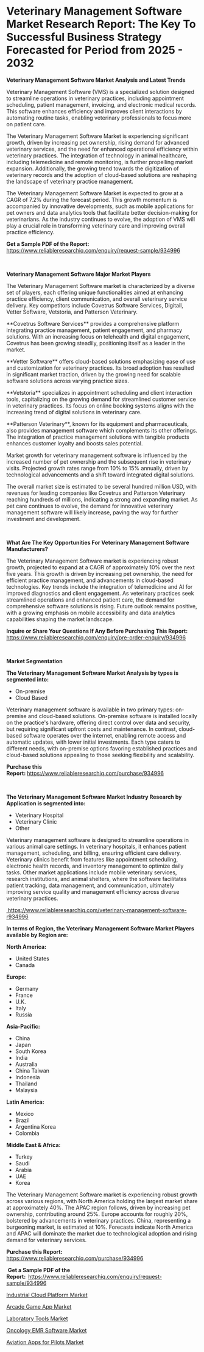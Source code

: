 <p><h1>Veterinary Management Software Market Research Report: The Key To Successful Business Strategy Forecasted for Period from 2025 - 2032</h1></p><p><strong>Veterinary Management Software Market Analysis and Latest Trends</strong></p>
<p><p>Veterinary Management Software (VMS) is a specialized solution designed to streamline operations in veterinary practices, including appointment scheduling, patient management, invoicing, and electronic medical records. This software enhances efficiency and improves client interactions by automating routine tasks, enabling veterinary professionals to focus more on patient care.</p><p>The Veterinary Management Software Market is experiencing significant growth, driven by increasing pet ownership, rising demand for advanced veterinary services, and the need for enhanced operational efficiency within veterinary practices. The integration of technology in animal healthcare, including telemedicine and remote monitoring, is further propelling market expansion. Additionally, the growing trend towards the digitization of veterinary records and the adoption of cloud-based solutions are reshaping the landscape of veterinary practice management.</p><p>The Veterinary Management Software Market is expected to grow at a CAGR of 7.2% during the forecast period. This growth momentum is accompanied by innovative developments, such as mobile applications for pet owners and data analytics tools that facilitate better decision-making for veterinarians. As the industry continues to evolve, the adoption of VMS will play a crucial role in transforming veterinary care and improving overall practice efficiency.</p></p>
<p><strong>Get a Sample PDF of the Report:&nbsp;</strong> <a href="https://www.reliableresearchiq.com/enquiry/request-sample/934996?utm_campaign=103&utm_medium=2&utm_source=Github&utm_content=ia&utm_term=07032025&utm_id=veterinary-management-software">https://www.reliableresearchiq.com/enquiry/request-sample/934996</a></p>
<p>&nbsp;</p>
<p><strong>Veterinary Management Software Major Market Players</strong></p>
<p><p>The Veterinary Management Software market is characterized by a diverse set of players, each offering unique functionalities aimed at enhancing practice efficiency, client communication, and overall veterinary service delivery. Key competitors include Covetrus Software Services, Digitail, Vetter Software, Vetstoria, and Patterson Veterinary.</p><p>**Covetrus Software Services** provides a comprehensive platform integrating practice management, patient engagement, and pharmacy solutions. With an increasing focus on telehealth and digital engagement, Covetrus has been growing steadily, positioning itself as a leader in the market.</p><p>**Vetter Software** offers cloud-based solutions emphasizing ease of use and customization for veterinary practices. Its broad adoption has resulted in significant market traction, driven by the growing need for scalable software solutions across varying practice sizes.</p><p>**Vetstoria** specializes in appointment scheduling and client interaction tools, capitalizing on the growing demand for streamlined customer service in veterinary practices. Its focus on online booking systems aligns with the increasing trend of digital solutions in veterinary care.</p><p>**Patterson Veterinary**, known for its equipment and pharmaceuticals, also provides management software which complements its other offerings. The integration of practice management solutions with tangible products enhances customer loyalty and boosts sales potential.</p><p>Market growth for veterinary management software is influenced by the increased number of pet ownership and the subsequent rise in veterinary visits. Projected growth rates range from 10% to 15% annually, driven by technological advancements and a shift toward integrated digital solutions.</p><p>The overall market size is estimated to be several hundred million USD, with revenues for leading companies like Covetrus and Patterson Veterinary reaching hundreds of millions, indicating a strong and expanding market. As pet care continues to evolve, the demand for innovative veterinary management software will likely increase, paving the way for further investment and development.</p></p>
<p>&nbsp;</p>
<p><strong>What Are The Key Opportunities For Veterinary Management Software Manufacturers?</strong></p>
<p><p>The Veterinary Management Software market is experiencing robust growth, projected to expand at a CAGR of approximately 10% over the next five years. This growth is driven by increasing pet ownership, the need for efficient practice management, and advancements in cloud-based technologies. Key trends include the integration of telemedicine and AI for improved diagnostics and client engagement. As veterinary practices seek streamlined operations and enhanced patient care, the demand for comprehensive software solutions is rising. Future outlook remains positive, with a growing emphasis on mobile accessibility and data analytics capabilities shaping the market landscape.</p></p>
<p><strong>Inquire or Share Your Questions If Any Before Purchasing This Report:</strong> <a href="https://www.reliableresearchiq.com/enquiry/pre-order-enquiry/934996?utm_campaign=103&utm_medium=2&utm_source=Github&utm_content=ia&utm_term=07032025&utm_id=veterinary-management-software">https://www.reliableresearchiq.com/enquiry/pre-order-enquiry/934996</a></p>
<p>&nbsp;</p>
<p><strong>Market Segmentation</strong></p>
<p><strong>The Veterinary Management Software Market Analysis by types is segmented into:</strong></p>
<p><ul><li>On-premise</li><li>Cloud Based</li></ul></p>
<p><p>Veterinary management software is available in two primary types: on-premise and cloud-based solutions. On-premise software is installed locally on the practice's hardware, offering direct control over data and security, but requiring significant upfront costs and maintenance. In contrast, cloud-based software operates over the internet, enabling remote access and automatic updates, with lower initial investments. Each type caters to different needs, with on-premise options favoring established practices and cloud-based solutions appealing to those seeking flexibility and scalability.</p></p>
<p><strong>Purchase this Report:&nbsp;</strong><a href="https://www.reliableresearchiq.com/purchase/934996?utm_campaign=103&utm_medium=2&utm_source=Github&utm_content=ia&utm_term=07032025&utm_id=veterinary-management-software">https://www.reliableresearchiq.com/purchase/934996</a></p>
<p>&nbsp;</p>
<p><strong>The Veterinary Management Software Market Industry Research by Application is segmented into:</strong></p>
<p><ul><li>Veterinary Hospital</li><li>Veterinary Clinic</li><li>Other</li></ul></p>
<p><p>Veterinary management software is designed to streamline operations in various animal care settings. In veterinary hospitals, it enhances patient management, scheduling, and billing, ensuring efficient care delivery. Veterinary clinics benefit from features like appointment scheduling, electronic health records, and inventory management to optimize daily tasks. Other market applications include mobile veterinary services, research institutions, and animal shelters, where the software facilitates patient tracking, data management, and communication, ultimately improving service quality and management efficiency across diverse veterinary practices.</p></p>
<p><a href="https://www.reliableresearchiq.com/veterinary-management-software-r934996?utm_campaign=103&utm_medium=2&utm_source=Github&utm_content=ia&utm_term=07032025&utm_id=veterinary-management-software">&nbsp;https://www.reliableresearchiq.com/veterinary-management-software-r934996</a></p>
<p><strong>In terms of Region, the Veterinary Management Software Market Players available by Region are:</strong></p>
<p>
    <p> <strong> North America: </strong>
        <ul>
            <li>United States</li>
            <li>Canada</li>
        </ul>
        </p> 
    <p> <strong> Europe: </strong>
        <ul>
            <li>Germany</li>
            <li>France</li>
            <li>U.K.</li>
            <li>Italy</li>
            <li>Russia</li>
        </ul>
        </p> 
    <p> <strong> Asia-Pacific: </strong>
        <ul>
            <li>China</li>
            <li>Japan</li>
            <li>South Korea</li>
            <li>India</li>
            <li>Australia</li>
            <li>China Taiwan</li>
            <li>Indonesia</li>
            <li>Thailand</li>
            <li>Malaysia</li>
        </ul>
        </p> 
    <p> <strong> Latin America: </strong>
        <ul>
            <li>Mexico</li>
            <li>Brazil</li>
            <li>Argentina Korea</li>
            <li>Colombia</li>
        </ul>
        </p> 
    <p> <strong> Middle East & Africa: </strong>
        <ul>
            <li>Turkey</li>
            <li>Saudi</li>
            <li>Arabia</li>
            <li>UAE</li>
            <li>Korea</li>
        </ul>
    </p>
    </p>
<p><p>The Veterinary Management Software market is experiencing robust growth across various regions, with North America holding the largest market share at approximately 40%. The APAC region follows, driven by increasing pet ownership, contributing around 25%. Europe accounts for roughly 20%, bolstered by advancements in veterinary practices. China, representing a burgeoning market, is estimated at 10%. Forecasts indicate North America and APAC will dominate the market due to technological adoption and rising demand for veterinary services.</p></p>
<p><strong>Purchase this Report: </strong><a href="https://www.reliableresearchiq.com/purchase/934996?utm_campaign=103&utm_medium=2&utm_source=Github&utm_content=ia&utm_term=07032025&utm_id=veterinary-management-software">https://www.reliableresearchiq.com/purchase/934996</a></p>
<p>&nbsp;<strong>Get a Sample PDF of the Report:&nbsp;&nbsp;</strong><a href="https://www.reliableresearchiq.com/enquiry/request-sample/934996?utm_campaign=103&utm_medium=2&utm_source=Github&utm_content=ia&utm_term=07032025&utm_id=veterinary-management-software">https://www.reliableresearchiq.com/enquiry/request-sample/934996</a></p>
<p><strong></strong></p>
<p><p><a href="https://github.com/siriocooch4a/Market-Research-Report-List-1/blob/main/industrial-cloud-platform-market.md?utm_campaign=103&utm_medium=2&utm_source=Github&utm_content=ia&utm_term=07032025&utm_id=veterinary-management-software">Industrial Cloud Platform Market</a></p><p><a href="https://github.com/snakewaduddx/Market-Research-Report-List-1/blob/main/arcade-game-app-market.md?utm_campaign=103&utm_medium=2&utm_source=Github&utm_content=ia&utm_term=07032025&utm_id=veterinary-management-software">Arcade Game App Market</a></p><p><a href="https://github.com/zeyddaddo4/Market-Research-Report-List-1/blob/main/laboratory-tools-market.md?utm_campaign=103&utm_medium=2&utm_source=Github&utm_content=ia&utm_term=07032025&utm_id=veterinary-management-software">Laboratory Tools Market</a></p><p><a href="https://github.com/sakuniniray98/Market-Research-Report-List-1/blob/main/oncology-emr-software-market.md?utm_campaign=103&utm_medium=2&utm_source=Github&utm_content=ia&utm_term=07032025&utm_id=veterinary-management-software">Oncology EMR Software Market</a></p><p><a href="https://github.com/pllahoithana9/Market-Research-Report-List-1/blob/main/aviation-apps-for-pilots-market.md?utm_campaign=103&utm_medium=2&utm_source=Github&utm_content=ia&utm_term=07032025&utm_id=veterinary-management-software">Aviation Apps for Pilots Market</a></p></p>